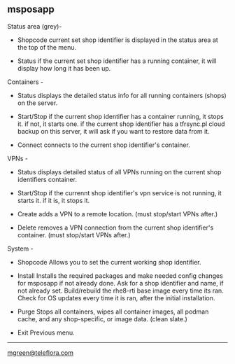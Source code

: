 msposapp
--------
Status area (grey)-
- Shopcode
current set shop identifier is displayed in the status area at the top of the menu.

- Status
if the current set shop identifier has a running container, it will display how long it has been up.

Containers -
- Status
displays the detailed status info for all running containers (shops) on the server.

- Start/Stop
if the current shop identifier has a container running, it stops it. if not, it starts one.
if the current shop identifier has a tfrsync.pl cloud backup on this server, it will ask if you want to restore data from it.

- Connect
connects to the current shop identifier's container.

VPNs -
- Status
displays detailed status of all VPNs running on the current shop identifiers container.

- Start/Stop
if the currennt shop identifier's vpn service is not running, it starts it. if it is, it stops it.

- Create
adds a VPN to a remote location. (must stop/start VPNs after.)

- Delete
removes a VPN connection from the current shop identifier's container. (must stop/start VPNs after.)

System -
- Shopcode
Allows you to set the current working shop identifier.

- Install
Installs the required packages and make needed config changes for msposapp if not already done.
Ask for a shop identifier and name, if not already set.
Build/rebuild the rhe8-rti base image every time its ran.
Check for OS updates every time it is ran, after the initial installation.

- Purge
Stops all containers, wipes all container images, all podman cache, and any shop-specific, or image data. (clean slate.)

- Exit
Previous menu.

---
mgreen@teleflora.com
